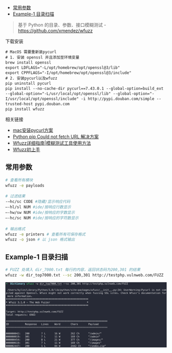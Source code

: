 - [常用参数](#常用参数)
- [Example-1 目录扫描](#example-1-目录扫描)

> 基于 Python 的目录、参数、接口模糊测试 - https://github.com/xmendez/wfuzz

下载安装
```
# MacOS 需要重新装pycurl
# 1. 安装 openssl 并且添加至环境变量
brew install openssl
export LDFLAGS="-L/opt/homebrew/opt/openssl@3/lib"
export CPPFLAGS="-I/opt/homebrew/opt/openssl@3/include"
# 2. 安装pycurl以及wfuzz
pip uninstall pycurl
pip install --no-cache-dir pycurl==7.43.0.1 --global-option=build_ext --global-option="-L/usr/local/opt/openssl/lib" --global-option="-I/usr/local/opt/openssl/include" -i http://pypi.douban.com/simple --trusted-host pypi.douban.com
pip install wfuzz
```

相关链接
- [mac安装pycurl方案](https://segmentfault.com/q/1010000012674778)
- [Python pip Could not fetch URL 解决方案](https://blog.csdn.net/liulanba/article/details/115944889)
- [Wfuzz详细指南|模糊测试工具使用方法](https://www.ddosi.org/wfuzz-guide/)
- [Wfuzz初上手](https://gh0st.cn/archives/2018-10-28/1)

## 常用参数
```bash
# 查看所有模块
wfuzz -e payloads

# 过滤结果
-–hc/sc CODE #隐藏/显示响应代码
–-hl/sl NUM #ide/按响应行数显示
–-hw/sw NUM #ide/按响应的字数显示
–-hc/sc NUM #ide/按响应的字符数显示

# 输出格式
wfuzz -e printers # 查看所有可保存格式
wfuzz -o json # 以 json 格式输出
```

## Example-1 目录扫描
```bash
# FUZZ 处填入 dir_7000.txt 每行的内容，返回状态码为200,301 的结果
wfuzz -w dir_top7000.txt --sc 200,301 http://testphp.vulnweb.com/FUZZ
```
![图 1](../../../@attachment/images/Security/安全工具/ScanTools/wfuzz_1661567037361.png)  
